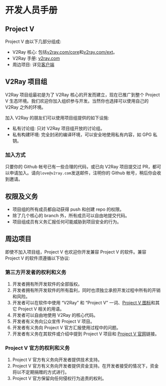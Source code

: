# 开发人员手册

## Project V

Project V 由以下几部分组成:

* V2Ray 核心: 包括[v2ray.com/core](https://github.com/v2ray/v2ray-core/)和[v2ray.com/ext](https://github.com/v2ray/ext/)。
* V2Ray 手册: [v2ray.com](https://www.v2ray.com/)
* 周边项目: 详见[客户端](../ui_client/README.md)

## V2Ray 项目组

V2Ray 项目组最初是为了 V2Ray 核心的开发而建立，现在已推广到整个 Project V 生态环境。我们欢迎你加入组织参与开发。当然你也选择可以使用自己的 V2Ray 之外的环境。

加入 V2Ray 的朋友们可以使用项目组提供的如下设施:

* 私有讨论组: 只对 V2Ray 项目组开放的讨论组。
* 私有构建环境: 完全封闭的编译环境，可以安全地使用私有内容，如 GPG 私钥。

### 加入方式

只要你的 Github 帐号已有一些合理的代码，或已向 V2Ray 项目提交过 PR，都可以申请加入。请向`love@v2ray.com`发送邮件，注明你的 Github 帐号，稍后你会收到邀请。

## 权限及义务

* 项目组的所有成员都自动获得 push 和创建 repo 的权限。
* 除了几个核心的 branch 外，所有成员可以自由地提交代码。
* 项目组成员有义务汇报任何可能威胁到项目安全的行为。

## 周边项目

即使不加入项目组，Project V 也欢迎你开发兼容 Project V 的软件。兼容 Project V 的软件须遵循以下协议:

### 第三方开发者的权利和义务

1. 开发者拥有所开发软件的全部版权。
1. 开发者拥有所开发软件的所有盈利，同时也须独立承担开发过程中所有的开销和风险。
1. 开发者可以在软件中使用 “V2Ray” 和 “Project V” 一词、[Project V 图标](https://www.v2ray.com/resources/v2ray_1024.png)和其它 Project V 相关的用语。
1. 开发者可以自由地使用 V2Ray 的核心代码。
1. 开发者有义务向公众宣传 Project V 项目。
1. 开发者有义务向 Project V 官方汇报使用过程中的问题。
1. 开发者有义务在其软件或介绍中提到 Project V 项目和 [Project V 官网](https://www.v2ray.com/)链接。

### Project V 官方的权利和义务

1. Project V 官方有义务向开发者提供技术支持。
1. Project V 官方有义务向开发者提供资金支持。在开发者接受的情况下，资金将以不定期捐赠的方式进行。
1. Project V 官方保留向任何侵权行为追责的权利。

